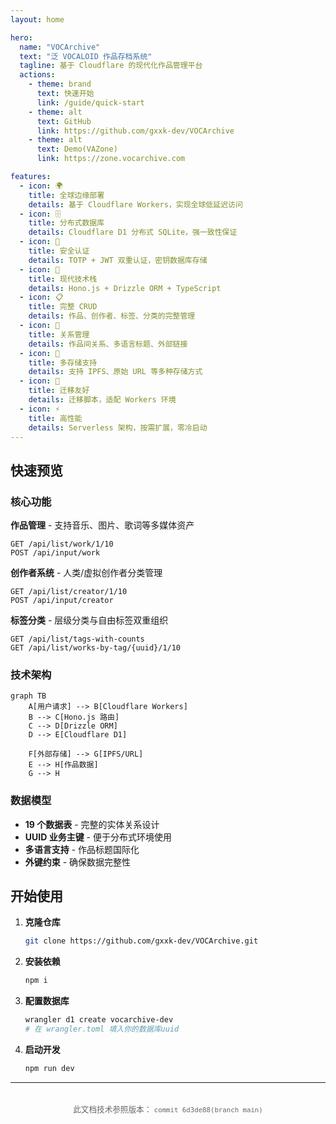```yaml
---
layout: home

hero:
  name: "VOCArchive"
  text: "泛 VOCALOID 作品存档系统"
  tagline: 基于 Cloudflare 的现代化作品管理平台
  actions:
    - theme: brand
      text: 快速开始
      link: /guide/quick-start
    - theme: alt
      text: GitHub
      link: https://github.com/gxxk-dev/VOCArchive
    - theme: alt
      text: Demo(VAZone)
      link: https://zone.vocarchive.com

features:
  - icon: 🌍
    title: 全球边缘部署
    details: 基于 Cloudflare Workers，实现全球低延迟访问
  - icon: 🗄️
    title: 分布式数据库
    details: Cloudflare D1 分布式 SQLite，强一致性保证
  - icon: 🔐
    title: 安全认证
    details: TOTP + JWT 双重认证，密钥数据库存储
  - icon: 🚀
    title: 现代技术栈
    details: Hono.js + Drizzle ORM + TypeScript
  - icon: 📋
    title: 完整 CRUD
    details: 作品、创作者、标签、分类的完整管理
  - icon: 🔗
    title: 关系管理
    details: 作品间关系、多语言标题、外部链接
  - icon: 💾
    title: 多存储支持
    details: 支持 IPFS、原始 URL 等多种存储方式
  - icon: 🔄
    title: 迁移友好
    details: 迁移脚本，适配 Workers 环境
  - icon: ⚡
    title: 高性能
    details: Serverless 架构，按需扩展，零冷启动
---
```


## 快速预览

### 核心功能

**作品管理** - 支持音乐、图片、歌词等多媒体资产
```http
GET /api/list/work/1/10
POST /api/input/work
```

**创作者系统** - 人类/虚拟创作者分类管理
```http
GET /api/list/creator/1/10
POST /api/input/creator
```

**标签分类** - 层级分类与自由标签双重组织
```http
GET /api/list/tags-with-counts
GET /api/list/works-by-tag/{uuid}/1/10
```

### 技术架构

```mermaid
graph TB
    A[用户请求] --> B[Cloudflare Workers]
    B --> C[Hono.js 路由]
    C --> D[Drizzle ORM]
    D --> E[Cloudflare D1]

    F[外部存储] --> G[IPFS/URL]
    E --> H[作品数据]
    G --> H
```

### 数据模型

- **19 个数据表** - 完整的实体关系设计
- **UUID 业务主键** - 便于分布式环境使用
- **多语言支持** - 作品标题国际化
- **外键约束** - 确保数据完整性

## 开始使用

1. **克隆仓库**
   ```bash
   git clone https://github.com/gxxk-dev/VOCArchive.git
   ```

2. **安装依赖**
   ```bash
   npm i
   ```

3. **配置数据库**
   ```bash
   wrangler d1 create vocarchive-dev
   # 在 wrangler.toml 填入你的数据库uuid
   ```

4. **启动开发**
   ```bash
   npm run dev
   ```

---

<div style="text-align: center; margin-top: 2rem; color: #666; font-size: 0.9em;">
  此文档技术参照版本： <code>commit 6d3de88(branch main)</code>
</div>
